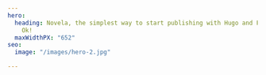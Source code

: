 ```yaml
---
hero:
  heading: Novela, the simplest way to start publishing with Hugo and Forestry. Nice!
    Ok!
  maxWidthPX: "652"
seo:
  image: "/images/hero-2.jpg"

---
```


